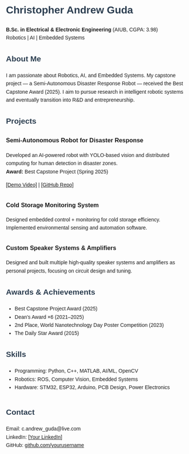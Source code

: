 <!DOCTYPE html>
<html>
<head>
  <title>Christopher Andrew Guda | Robotics & AI Portfolio</title>
  <meta charset="UTF-8">
  <style>
    body { font-family: Arial, sans-serif; margin: 40px; line-height: 1.6; }
    h1, h2 { color: #2c3e50; }
    .project { margin-bottom: 30px; }
    .contact { margin-top: 40px; }
  </style>
</head>
<body>
  <h1>Christopher Andrew Guda</h1>
  <p><b>B.Sc. in Electrical & Electronic Engineering</b> (AIUB, CGPA: 3.98)<br>
  Robotics | AI | Embedded Systems</p>

  <h2>About Me</h2>
  <p>I am passionate about Robotics, AI, and Embedded Systems. 
  My capstone project — a Semi-Autonomous Disaster Response Robot — received the Best Capstone Award (2025). 
  I aim to pursue research in intelligent robotic systems and eventually transition into R&D and entrepreneurship.</p>

  <h2>Projects</h2>
  <div class="project">
    <h3>Semi-Autonomous Robot for Disaster Response</h3>
    <p>Developed an AI-powered robot with YOLO-based vision and distributed computing for human detection in disaster zones. 
    <br><b>Award:</b> Best Capstone Project (Spring 2025)</p>
    <p><a href="#">[Demo Video]</a> | <a href="#">[GitHub Repo]</a></p>
  </div>

  <div class="project">
    <h3>Cold Storage Monitoring System</h3>
    <p>Designed embedded control + monitoring for cold storage efficiency. Implemented environmental sensing and automation software.</p>
  </div>

  <div class="project">
    <h3>Custom Speaker Systems & Amplifiers</h3>
    <p>Designed and built multiple high-quality speaker systems and amplifiers as personal projects, focusing on circuit design and tuning.</p>
  </div>

  <h2>Awards & Achievements</h2>
  <ul>
    <li>Best Capstone Project Award (2025)</li>
    <li>Dean’s Award ×6 (2021–2025)</li>
    <li>2nd Place, World Nanotechnology Day Poster Competition (2023)</li>
    <li>The Daily Star Award (2015)</li>
  </ul>

  <h2>Skills</h2>
  <ul>
    <li>Programming: Python, C++, MATLAB, AI/ML, OpenCV</li>
    <li>Robotics: ROS, Computer Vision, Embedded Systems</li>
    <li>Hardware: STM32, ESP32, Arduino, PCB Design, Power Electronics</li>
  </ul>

  <div class="contact">
    <h2>Contact</h2>
    <p>Email: c.andrew_guda@live.com<br>
    LinkedIn: <a href="#">[Your LinkedIn]</a><br>
    GitHub: <a href="https://github.com/yourusername">github.com/yourusername</a></p>
  </div>
</body>
</html>
